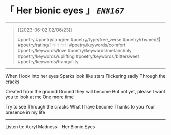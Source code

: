 # &#12300; Her bionic eyes &#12301; *`EN#167`*

---

> [[2023-06-02|02/06/23]]
> 
> #poetry 
> #poetry/lang/en 
> #poetry/type/free_verse 
> #poetry/rhymed/🔴 
> #poetry/rating/✨✨✨✨✨ 
> #poetry/keywords/comfort #poetry/keywords/love #poetry/keywords/melancholy #poetry/keywords/uplifting #poetry/keywords/bittersweet #poetry/keywords/tranquility 

---

When I look into her eyes
Sparks look like stars
Flickering sadly
Through the cracks

Created from the ground
Ground they will become
But not yet, please
I want you to look at me
One more time

Try to see
Through the cracks
What I have become
Thanks to you
Your presence in my life

---

Listen to: Acryl Madness - Her Bionic Eyes